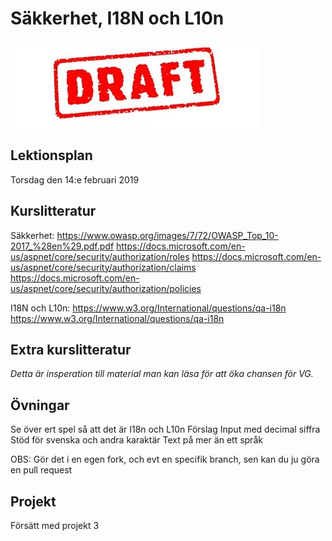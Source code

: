 # Säkkerhet, I18N och L10n

![Draft](draft.jpg)


## Lektionsplan
Torsdag den 14:e februari 2019


## Kurslitteratur
Säkkerhet:
https://www.owasp.org/images/7/72/OWASP_Top_10-2017_%28en%29.pdf.pdf
https://docs.microsoft.com/en-us/aspnet/core/security/authorization/roles
https://docs.microsoft.com/en-us/aspnet/core/security/authorization/claims
https://docs.microsoft.com/en-us/aspnet/core/security/authorization/policies


I18N och L10n:
https://www.w3.org/International/questions/qa-i18n
https://www.w3.org/International/questions/qa-i18n

## Extra kurslitteratur
*Detta är insperation till material man kan läsa för att öka chansen för VG.*
## Övningar
Se över ert spel så att det är I18n och L10n
Förslag
Input med decimal siffra
Stöd för svenska och andra karaktär
Text på mer än ett språk

OBS: Gör det i en egen fork, och evt en specifik branch, sen kan du ju göra en pull request

## Projekt
Försätt med projekt 3